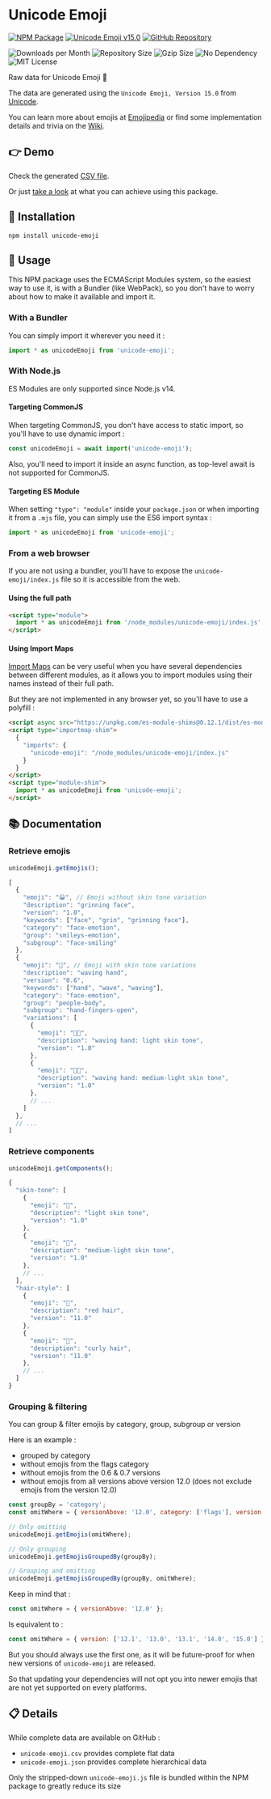 # Unicode Emoji

[![NPM Package](https://img.shields.io/npm/v/unicode-emoji?label=release&color=%23cd2620&logo=npm)](https://www.npmjs.com/package/unicode-emoji)
[![Unicode Emoji v15.0](https://img.shields.io/badge/emoji-v15.0-yellow?logo=unicode&logoColor=yellow)](https://unicode.org/Public/emoji/15.0/)
[![GitHub Repository](https://img.shields.io/github/stars/Julien-Marcou/Unicode-Emoji?color=%23f5f5f5&logo=github)](https://github.com/Julien-Marcou/Unicode-Emoji)

![Downloads per Month](https://img.shields.io/npm/dm/unicode-emoji)
![Repository Size](https://img.shields.io/github/repo-size/Julien-Marcou/Unicode-Emoji?color=%23063a8d)
![Gzip Size](https://img.shields.io/bundlephobia/minzip/unicode-emoji?label=gzip%20size)
![No Dependency](https://img.shields.io/badge/dependencies-none-%23872a84)
![MIT License](https://img.shields.io/npm/l/unicode-emoji)

Raw data for Unicode Emoji 🙂

The data are generated using the `Unicode Emoji, Version 15.0` from [Unicode](https://home.unicode.org/emoji/about-emoji/).

You can learn more about emojis at [Emojipedia](https://emojipedia.org/) or find some implementation details and trivia on the [Wiki](https://github.com/Julien-Marcou/Unicode-Emoji/wiki).


## 👉 Demo

Check the generated [CSV file](https://github.com/Julien-Marcou/Unicode-Emoji/blob/master/unicode-emoji.csv).

Or just [take a look](https://emoji.julien-marcou.fr/) at what you can achieve using this package.


## 🔌 Installation

```shell
npm install unicode-emoji
```


## 🧰 Usage

This NPM package uses the ECMAScript Modules system, so the easiest way to use it, is with a Bundler (like WebPack), so you don't have to worry about how to make it available and import it.

### With a Bundler

You can simply import it wherever you need it :

```javascript
import * as unicodeEmoji from 'unicode-emoji';
```

### With Node.js

ES Modules are only supported since Node.js v14.

#### Targeting CommonJS

When targeting CommonJS, you don't have access to static import, so you'll have to use dynamic import :

```javascript
const unicodeEmoji = await import('unicode-emoji');
```

Also, you'll need to import it inside an async function, as top-level await is not supported for CommonJS.

#### Targeting ES Module

When setting `"type": "module"` inside your `package.json` or when importing it from a `.mjs` file, you can simply use the ES6 import syntax :

```javascript
import * as unicodeEmoji from 'unicode-emoji';
```

### From a web browser

If you are not using a bundler, you'll have to expose the `unicode-emoji/index.js` file so it is accessible from the web.

#### Using the full path

```html
<script type="module">
  import * as unicodeEmoji from '/node_modules/unicode-emoji/index.js';
</script>
```
#### Using Import Maps

[Import Maps](https://wicg.github.io/import-maps/) can be very useful when you have several dependencies between different modules, as it allows you to import modules using their names instead of their full path.

But they are not implemented in any browser yet, so you'll have to use a polyfill :

```html
<script async src="https://unpkg.com/es-module-shims@0.12.1/dist/es-module-shims.js"></script>
<script type="importmap-shim">
  {
    "imports": {
      "unicode-emoji": "/node_modules/unicode-emoji/index.js"
    }
  }
</script>
<script type="module-shim">
  import * as unicodeEmoji from 'unicode-emoji';
</script>
```


## 📚 Documentation

### Retrieve emojis

```javascript
unicodeEmoji.getEmojis();
```

```javascript
[
  {
    "emoji": "😀", // Emoji without skin tone variation
    "description": "grinning face",
    "version": "1.0",
    "keywords": ["face", "grin", "grinning face"],
    "category": "face-emotion",
    "group": "smileys-emotion",
    "subgroup": "face-smiling"
  },
  {
    "emoji": "👋", // Emoji with skin tone variations
    "description": "waving hand",
    "version": "0.6",
    "keywords": ["hand", "wave", "waving"],
    "category": "face-emotion",
    "group": "people-body",
    "subgroup": "hand-fingers-open",
    "variations": [
      {
        "emoji": "👋🏻",
        "description": "waving hand: light skin tone",
        "version": "1.0"
      },
      {
        "emoji": "👋🏼",
        "description": "waving hand: medium-light skin tone",
        "version": "1.0"
      },
      // ...
    ]
  },
  // ...
]
```

### Retrieve components

```javascript
unicodeEmoji.getComponents();
```

```javascript
{
  "skin-tone": [
    {
      "emoji": "🏻",
      "description": "light skin tone",
      "version": "1.0"
    },
    {
      "emoji": "🏼",
      "description": "medium-light skin tone",
      "version": "1.0"
    },
    // ...
  ],
  "hair-style": [
    {
      "emoji": "🦰",
      "description": "red hair",
      "version": "11.0"
    },
    {
      "emoji": "🦱",
      "description": "curly hair",
      "version": "11.0"
    },
    // ...
  ]
}
```

### Grouping & filtering

You can group & filter emojis by category, group, subgroup or version

Here is an example :
 - grouped by category
 - without emojis from the flags category
 - without emojis from the 0.6 & 0.7 versions
 - without emojis from all versions above version 12.0 (does not exclude emojis from the version 12.0)

```javascript
const groupBy = 'category';
const omitWhere = { versionAbove: '12.0', category: ['flags'], version: ['0.6', '0.7'] };

// Only omitting
unicodeEmoji.getEmojis(omitWhere);

// Only grouping
unicodeEmoji.getEmojisGroupedBy(groupBy);

// Grouping and omitting
unicodeEmoji.getEmojisGroupedBy(groupBy, omitWhere);
```

Keep in mind that :

```javascript
const omitWhere = { versionAbove: '12.0' };
```

Is equivalent to :

```javascript
const omitWhere = { version: ['12.1', '13.0', '13.1', '14.0', '15.0'] };
```

But you should always use the first one, as it will be future-proof for when new versions of `unicode-emoji` are released.

So that updating your dependencies will not opt you into newer emojis that are not yet supported on every platforms.


## 📋 Details

While complete data are available on GitHub :
 - `unicode-emoji.csv` provides complete flat data
 - `unicode-emoji.json` provides complete hierarchical data

Only the stripped-down `unicode-emoji.js` file is bundled within the NPM package to greatly reduce its size
